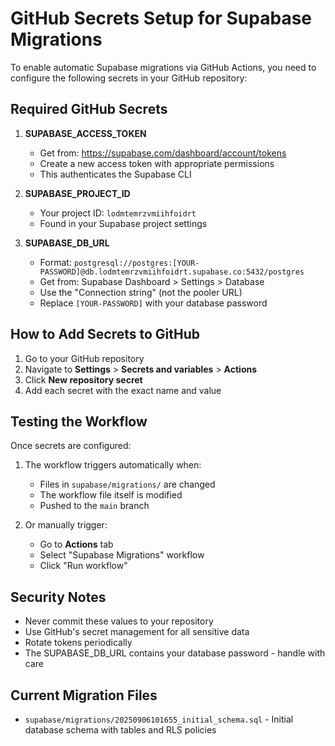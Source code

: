 # GitHub Secrets Setup for Supabase Migrations

To enable automatic Supabase migrations via GitHub Actions, you need to configure the following secrets in your GitHub repository:

## Required GitHub Secrets

1. **SUPABASE_ACCESS_TOKEN**
   - Get from: https://supabase.com/dashboard/account/tokens
   - Create a new access token with appropriate permissions
   - This authenticates the Supabase CLI

2. **SUPABASE_PROJECT_ID**
   - Your project ID: `lodmtemrzvmiihfoidrt`
   - Found in your Supabase project settings

3. **SUPABASE_DB_URL**
   - Format: `postgresql://postgres:[YOUR-PASSWORD]@db.lodmtemrzvmiihfoidrt.supabase.co:5432/postgres`
   - Get from: Supabase Dashboard > Settings > Database
   - Use the "Connection string" (not the pooler URL)
   - Replace `[YOUR-PASSWORD]` with your database password

## How to Add Secrets to GitHub

1. Go to your GitHub repository
2. Navigate to **Settings** > **Secrets and variables** > **Actions**
3. Click **New repository secret**
4. Add each secret with the exact name and value

## Testing the Workflow

Once secrets are configured:

1. The workflow triggers automatically when:
   - Files in `supabase/migrations/` are changed
   - The workflow file itself is modified
   - Pushed to the `main` branch

2. Or manually trigger:
   - Go to **Actions** tab
   - Select "Supabase Migrations" workflow
   - Click "Run workflow"

## Security Notes

- Never commit these values to your repository
- Use GitHub's secret management for all sensitive data
- Rotate tokens periodically
- The SUPABASE_DB_URL contains your database password - handle with care

## Current Migration Files

- `supabase/migrations/20250906101655_initial_schema.sql` - Initial database schema with tables and RLS policies